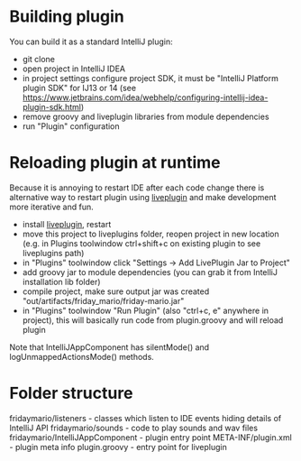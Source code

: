 Building plugin
===============
You can build it as a standard IntelliJ plugin:
 - git clone
 - open project in IntelliJ IDEA
 - in project settings configure project SDK, it must be "IntelliJ Platform plugin SDK" for IJ13 or 14
 (see https://www.jetbrains.com/idea/webhelp/configuring-intellij-idea-plugin-sdk.html)
 - remove groovy and liveplugin libraries from module dependencies
 - run "Plugin" configuration


Reloading plugin at runtime
===========================
Because it is annoying to restart IDE after each code change
there is alternative way to restart plugin using [liveplugin](https://github.com/dkandalov/live-plugin)
and make development more iterative and fun.

 - install [liveplugin](https://github.com/dkandalov/live-plugin), restart
 - move this project to liveplugins folder, reopen project in new location
 (e.g. in Plugins toolwindow ctrl+shift+c on existing plugin to see liveplugins path)
 - in "Plugins" toolwindow click "Settings -> Add LivePlugin Jar to Project"
 - add groovy jar to module dependencies (you can grab it from IntelliJ installation lib folder)
 - compile project, make sure output jar was created "out/artifacts/friday_mario/friday-mario.jar"
 - in "Plugins" toolwindow "Run Plugin" (also "ctrl+c, e" anywhere in project),
 this will basically run code from plugin.groovy and will reload plugin

Note that IntelliJAppComponent has silentMode() and logUnmappedActionsMode() methods.


Folder structure
================
fridaymario/listeners - classes which listen to IDE events hiding details of IntelliJ API
fridaymario/sounds - code to play sounds and wav files
fridaymario/IntelliJAppComponent - plugin entry point
META-INF/plugin.xml - plugin meta info
plugin.groovy - entry point for liveplugin